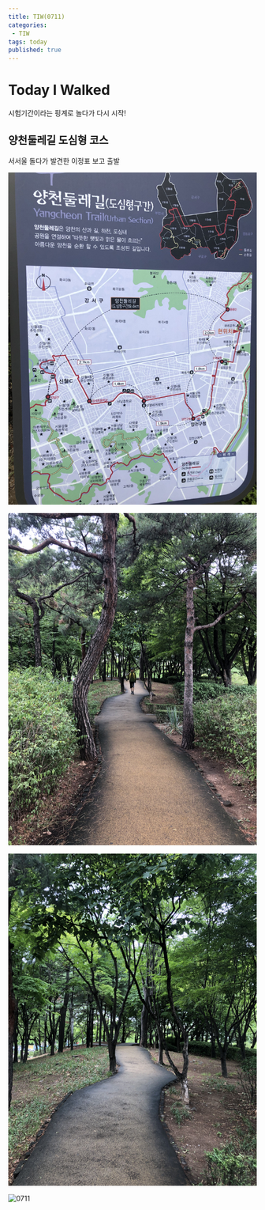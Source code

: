 ```yaml
---
title: TIW(0711)
categories:
 - TIW
tags: today
published: true
---
```

# Today I Walked
 
 시험기간이라는 핑계로 놀다가 다시 시작!
## 양천둘레길 도심형 코스

서서울 돌다가 발견한 이정표 보고 출발  

![0711](/images/0711/07111169.jpg)  

![0711](/images/0711/07111171.jpg)  

![0711](/images/0711/07111172.jpg)  

![0711](/images/0711/07111073.jpg)  